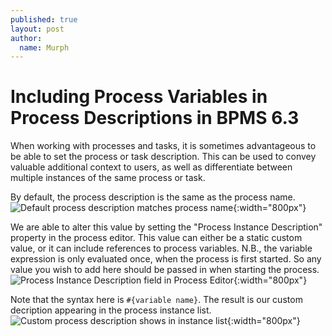 ```yaml
---
published: true
layout: post
author:
  name: Murph
---
```

# Including Process Variables in Process Descriptions in BPMS 6.3

When working with processes and tasks, it is sometimes advantageous to be able to set the process or task description. This can be used to convey valuable additional context to users, as well as differentiate between multiple instances of the same process or task.

By default, the process description is the same as the process name.
![Default process description matches process name]({{site.baseurl}}/images/default-process-description.png){:width="800px"}

We are able to alter this value by setting the "Process Instance Description" property in the process editor. This value can either be a static custom value, or it can include references to process variables. N.B., the variable expression is only evaluated once, when the process is first started. So any value you wish to add here should be passed in when starting the process. 
![Process Instance Description field in Process Editor]({{site.baseurl}}/images/process-instance-description-property.png){:width="800px"}

Note that the syntax here is `#{variable name}`.
The result is our custom decription appearing in the process instance list.
![Custom process description shows in instance list]({{site.baseurl}}/images/custom-process-description.png){:width="800px"}
